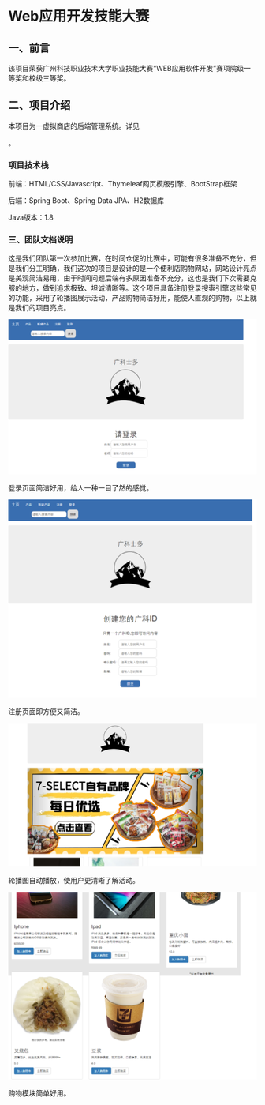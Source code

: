 #                  Web应用开发技能大赛

## 一、前言

该项目荣获广州科技职业技术大学职业技能大赛“WEB应用软件开发”赛项院级一等奖和校级三等奖。



## 二、项目介绍

本项目为一虚拟商店的后端管理系统。详见

[《广州科技职业技术大学Web开发竞赛.pdf]: https://github.com/Hlxuan/WebDevelopmentCompetition2021/blob/main/%E5%B9%BF%E5%B7%9E%E7%A7%91%E6%8A%80%E8%81%8C%E4%B8%9A%E6%8A%80%E6%9C%AF%E5%A4%A7%E5%AD%A6Web%E5%BC%80%E5%8F%91%E7%AB%9E%E8%B5%9B.pdf	"《广州科技职业技术大学Web开发竞赛.pdf》"

。



### 项目技术栈

前端：HTML/CSS/Javascript、Thymeleaf网页模版引擎、BootStrap框架

后端：Spring Boot、Spring Data JPA、H2数据库

Java版本：1.8



### 三、团队文档说明

这是我们团队第一次参加比赛，在时间仓促的比赛中，可能有很多准备不充分，但是我们分工明确，我们这次的项目是设计的是一个便利店购物网站，网站设计亮点是美观简洁易用，由于时间问题后端有多原因准备不充分，这也是我们下次需要克服的地方，做到追求极致、坦诚清晰等。这个项目具备注册登录搜索引擎这些常见的功能，采用了轮播图展示活动，产品购物简洁好用，能使人直观的购物，以上就是我们的项目亮点。

![image-20211212114330345](./assets/image-20211212114330345-0229156.png)

登录页面简洁好用，给人一种一目了然的感觉。

![image-20211212114605833](./assets/image-20211212114605833-0229172.png)

注册页面即方便又简洁。

![image-20211212114914413](./assets/image-20211212114914413-0229177.png)

轮播图自动播放，使用户更清晰了解活动。

![image-20211212115130242](./assets/image-20211212115130242-0229183.png)

购物模块简单好用。